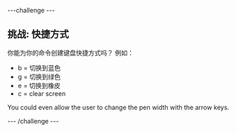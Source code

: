 \---challenge \---

## 挑战: 快捷方式

你能为你的命令创建键盘快捷方式吗？ 例如：

+ b = 切换到蓝色
+ g = 切换到绿色
+ e = 切换到橡皮
+ c = clear screen

You could even allow the user to change the pen width with the arrow keys.

\--- /challenge \---